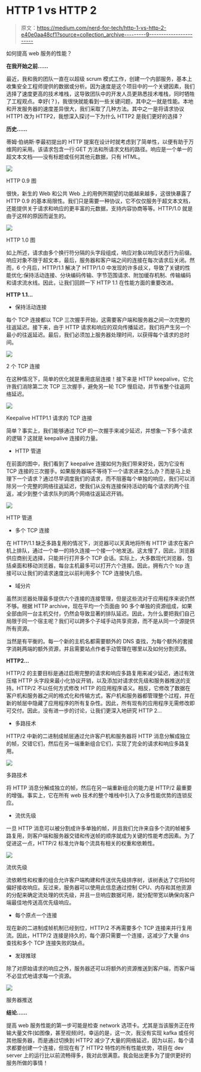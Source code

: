 # HTTP 1 vs HTTP 2

> 原文：<https://medium.com/nerd-for-tech/http-1-vs-http-2-e40e0aa48cf1?source=collection_archive---------9----------------------->

如何提高 web 服务的性能？

**在我开始之前……**

最近，我和我的团队一直在以超级 scrum 模式工作，创建一个内部服务，基本上收集安全工程师提供的数据或分析。因为速度是这个项目中的一个关键因素，我们选择了速度更高的技术堆栈，这导致团队中的开发人员更熟悉技术堆栈，同时牺牲了工程观点。幸好(？)，我很快就能看到一些关键问题，其中之一就是性能。本地和开发服务器的速度差异很大，我们采取了几种方法。其中之一是将请求协议 HTTP1 改为 HTTP2，我想深入探讨一下为什么 HTTP2 是我们更好的选择？

**历史……**

蒂姆·伯纳斯·李最初提出的 HTTP 提案在设计时就考虑到了简单性，以便有助于万维网的采用。该请求包含一行:GET 方法和所请求文档的路径。响应是一个单一的超文本文档——没有标题或任何其他元数据，只有 HTML。

![](img/7652225b7a05a0e77a85bab4bdad217b.png)

HTTP 0.9 图

很快，新生的 Web 和公共 Web 上的用例所期望的功能越来越多，这很快暴露了 HTTP 0.9 的基本局限性。我们只是需要一种协议，它不仅仅服务于超文本文档，还能提供关于请求和响应的更丰富的元数据，支持内容协商等等。HTTP/1.0 就是由于这样的原因而诞生的。

![](img/085034815c18c6c68b455c58a87c2c4c.png)

HTTP 1.0 图

如上所述，请求由多个换行符分隔的头字段组成，响应对象以响应状态行为前缀。响应对象不限于超文本，最后，服务器和客户端之间的连接在每次请求后关闭。然而，6 个月后，HTTP/1.1 解决了 HTTP/1.0 中发现的许多歧义，导致了关键的性能优化:保持活动连接、分块编码传输、字节范围请求、附加缓存机制、传输编码和请求流水线。因此，让我们回顾一下 HTTP 1.1 在性能方面的重要改进。

**HTTP 1.1…**

*   保持活动连接

每个 TCP 连接都以 TCP 三次握手开始，这需要客户端和服务器之间一次完整的往返延迟。接下来，由于 HTTP 请求和响应的双向传播延迟，我们将产生另一个最小的往返延迟。最后，我们必须加上服务器处理时间，以获得每个请求的总时间。

![](img/59c55bdf4f42aed6b8e985f55dd40b48.png)

2 个 TCP 连接

在这种情况下，简单的优化就是重用底层连接！接下来是 HTTP keepalive，它允许我们消除第二次 TCP 三次握手，避免另一轮 TCP 慢启动，并节省整个往返网络延迟。

![](img/8818cf0750445539fa5c403ebe2d113a.png)

Keepalive HTTP1.1 请求的 TCP 连接

简单？事实上，我们能够通过 TCP 的一次握手来减少延迟，并想象一下多个请求的逻辑？这就是 keepalive 连接的力量。

*   HTTP 管道

在前面的图中，我们看到了 keepalive 连接如何为我们带来好处，因为它没有 TCP 连接的三次握手。如果服务器端不等待下一个请求进来怎么办？而是马上处理下一个请求？通过尽早调度我们的请求，而不阻塞每个单独的响应，我们可以消除另一个完整的网络往返延迟，使我们从没有连接保持活动的每个请求的两个往返，减少到整个请求队列的两个网络往返延迟开销。

![](img/0bec987ea1281dbf06fa35c759065e75.png)

HTTP 管道

*   多个 TCP 连接

在 HTTP/1.1 缺乏多路复用的情况下，浏览器可以天真地将所有 HTTP 请求在客户机上排队，通过一个单一的持久连接一个接一个地发送。这太慢了，因此，浏览器供应商别无选择，只能并行打开多个 TCP 会话。实际上，大多数现代浏览器，包括桌面和移动浏览器，每台主机最多可以打开六个连接。因此，拥有六个 tcp 连接可以让我们的请求速度比以前利用多个 TCP 连接快几倍。

*   域分片

虽然浏览器处理最多提供六个连接的连接管理，但是这些流对于应用程序来说仍然不够。根据 HTTP archive，现在平均一个页面由 90 多个单独的资源组成，如果全部由同一台主机交付，仍然会导致显著的排队延迟。因此，为什么要把我们自己局限于同一个宿主呢？我们可以跨多个子域手动共享资源，而不是从同一个源提供所有资源。

当然是有平衡的。每一个新的主机名都需要额外的 DNS 查找，为每个额外的套接字消耗两端的额外资源，并且需要站点作者手动管理在哪里以及如何分割资源。

**HTTP2…**

HTTP/2 的主要目标是通过启用完整的请求和响应多路复用来减少延迟，通过有效压缩 HTTP 头字段来最小化协议开销，以及添加对请求优先级和服务器推送的支持。HTTP/2 不以任何方式修改 HTTP 的应用程序语义。相反，它修改了数据在客户机和服务器之间的格式化和传输方式，客户机和服务器都管理整个过程，并在新的帧层中隐藏了应用程序的所有复杂性。因此，所有现有的应用程序无需修改即可交付。因此，没有进一步的讨论，让我们更深入地研究 HTTP 2…

*   多路技术

HTTP/2 中新的二进制成帧层通过允许客户机和服务器将 HTTP 消息分解成独立的帧，交错它们，然后在另一端重新组合它们，实现了完全的请求和响应多路复用。

![](img/29e2a69883f041b8a14c7920874aa5aa.png)

多路技术

将 HTTP 消息分解成独立的帧，然后在另一端重新组合的能力是 HTTP/2 最重要的增强。事实上，它在所有 web 技术的整个堆栈中引入了众多性能优势的连锁反应。

*   流优先级

一旦 HTTP 消息可以被分割成许多单独的帧，并且我们允许来自多个流的帧被多路复用，则客户端和服务器交错和传送帧的顺序就成为关键的性能考虑因素。为了促进这一点，HTTP/2 标准允许每个流具有相关的权重和依赖性。

![](img/5869fa8abd0f288037dbd8b5fe867416.png)

流优先级

流依赖性和权重的组合允许客户端构建和传送优先级排序树，该树表达了它将如何偏好接收响应。反过来，服务器可以使用此信息通过控制 CPU、内存和其他资源的分配来确定流处理的优先级，并且一旦响应数据可用，就分配带宽以确保向客户端最佳地传送高优先级响应。

*   每个原点一个连接

现在新的二进制成帧机制已经到位，HTTP/2 不再需要多个 TCP 连接来并行复用流。因此，HTTP/2 连接是持久的，每个源只需要一个连接，这减少了大量 dns 查找和多个 TCP 连接失败的缺点。

*   发球推球

除了对原始请求的响应之外，服务器还可以将额外的资源推送到客户端，而客户端不必显式地请求每一个资源。

![](img/9bf8bdc5546488375727f272c89157f5.png)

服务器推送

**结论……**

提高 web 服务性能的第一步可能是检查 network 选项卡。尤其是当该服务正在传输大量文件(如图像，甚至视频)时。幸运的是，这一次，我没有实现 kafka 或任何其他服务器，而是通过切换到 HTTP2 减少了大量的网络延迟，因为以前，每个请求都要创建一个连接，但现在有了 HTTP2 特性的所有性能优势，项目在 dev server 上的运行比以前流畅得多，我对此很满意。我会贴出更多为了提供更好的服务所做的事情！